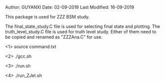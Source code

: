 Author: GUYANXI
Date: 02-09-2019
Last Modified: 16-09-2019

This package is used for ZZZ BSM study.

The final_state_study.C file is used for selecting final state and plotting. The truth_level_study.C file is used for truth level study.
Either of them need to be copied and renamed as "ZZZAna.C" for use.

<1> source command.txt

<2> ./gcc.sh

<3> ./run.sh

<4> ./run_ZJet.sh
